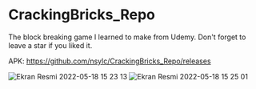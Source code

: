 # CrackingBricks_Repo

The block breaking game I learned to make from Udemy.
Don't forget to leave a star if you liked it.
 
 APK: https://github.com/nsylc/CrackingBricks_Repo/releases
 
![Ekran Resmi 2022-05-18 15 23 13](https://user-images.githubusercontent.com/84657074/169038839-f2d54511-b41c-438c-be51-d3bda8489b83.png)
![Ekran Resmi 2022-05-18 15 25 01](https://user-images.githubusercontent.com/84657074/169038855-70a200da-e75f-42f0-b64d-d08ba769f20e.png)

